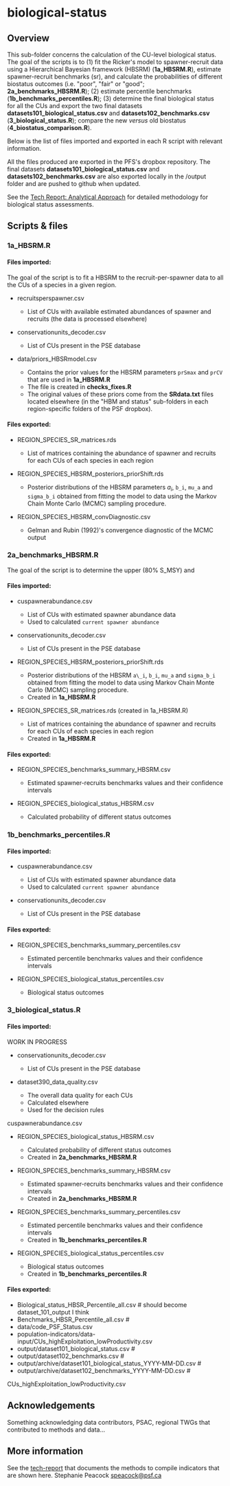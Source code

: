 # biological-status

## Overview


This sub-folder concerns the calculation of the CU-level biological status. The goal of the scripts is to (1) fit the Ricker's model to spawner-recruit data using a Hierarchical Bayesian framework (HBSRM) (**1a_HBSRM.R**), estimate spawner-recruit benchmarks (sr), and calculate the probabilities of different biostatus outcomes (i.e. "poor", "fair" or "good"; **2a_benchmarks_HBSRM.R**); (2) estimate percentile benchmarks (**1b_benchmarks_percentiles.R**); (3) determine the final biological status for all the CUs and export the two final datasets **datasets101_biological_status.csv** and **datasets102_benchmarks.csv** (**3_biological_status.R**); compare the new *versus* old biostatus (**4_biostatus_comparison.R**).

Below is the list of files imported and exported in each R script with relevant information.

All the files produced are exported in the PFS's dropbox repository. The final datasets **datasets101_biological_status.csv** and **datasets102_benchmarks.csv** are also exported locally in the /output folder and are pushed to github when updated. 

See the [Tech Report: Analytical Approach](https://bookdown.org/salmonwatersheds/tech-report/analytical-approach.html#benchmarks-biostatus) for detailed methodology for biological status assessments.


## Scripts & files

### 1a_HBSRM.R

#### Files imported:

The goal of the script is to fit a HBSRM to the recruit-per-spawner data to all the CUs of a species in a given region.

* recruitsperspawner.csv
  - List of CUs with available estimated abundances of spawner and recruits (the data is processed elsewhere)
  
* conservationunits_decoder.csv
  - List of CUs present in the PSE database

* data/priors_HBSRmodel.csv 
  - Contains the prior values for the HBSRM parameters `prSmax` and `prCV` that are used in **1a_HBSRM.R**
  - The file is created in **checks_fixes.R**
  - The original values of these priors come from the **SRdata.txt** files located elsewhere (in the "HBM and status" sub-folders in each region-specific folders of the PSF dropbox).

#### Files exported:

* REGION_SPECIES_SR_matrices.rds
  - List of matrices containing the abundance of spawner and recruits for each CUs of each species in each region


* REGION_SPECIES_HBSRM_posteriors_priorShift.rds
  - Posterior distributions of the HBSRM parameters $a_i$, `b_i`, `mu_a` and `sigma_b_i` obtained from fitting the model to data using the Markov Chain Monte Carlo (MCMC) sampling procedure.


* REGION_SPECIES_HBSRM_convDiagnostic.csv
  - Gelman and Rubin (1992)'s convergence diagnostic of the MCMC output



### 2a_benchmarks_HBSRM.R

The goal of the script is to determine the upper (80% S_MSY) and 

#### Files imported:

* cuspawnerabundance.csv
  - List of CUs with estimated spawner abundance data
  - Used to calculated `current spawner abundance`

* conservationunits_decoder.csv
  - List of CUs present in the PSE database

* REGION_SPECIES_HBSRM_posteriors_priorShift.rds
  - Posterior distributions of the HBSRM `a\_i`, `b_i`, `mu_a` and `sigma_b_i` obtained from fitting the model to data using Markov Chain Monte Carlo (MCMC) sampling procedure.
  - Created in **1a_HBSRM.R**

* REGION_SPECIES_SR_matrices.rds (created in 1a_HBSRM.R)
  - List of matrices containing the abundance of spawner and recruits for each CUs of each species in each region
  - Created in **1a_HBSRM.R**


#### Files exported:

* REGION_SPECIES_benchmarks_summary_HBSRM.csv
  - Estimated spawner-recruits benchmarks values and their confidence intervals 

* REGION_SPECIES_biological_status_HBSRM.csv
  - Calculated probability of different status outcomes



### 1b_benchmarks_percentiles.R

#### Files imported:

* cuspawnerabundance.csv
  - List of CUs with estimated spawner abundance data
  - Used to calculated `current spawner abundance`

* conservationunits_decoder.csv
  - List of CUs present in the PSE database


#### Files exported:

* REGION_SPECIES_benchmarks_summary_percentiles.csv
  - Estimated percentile benchmarks values and their confidence intervals 

* REGION_SPECIES_biological_status_percentiles.csv
  - Biological status outcomes


### 3_biological_status.R

#### Files imported:

WORK IN PROGRESS

* conservationunits_decoder.csv
  - List of CUs present in the PSE database

* dataset390_data_quality.csv
  - The overall data quality for each CUs
  - Calculated elsewhere
  - Used for the decision rules


 cuspawnerabundance.csv


* REGION_SPECIES_biological_status_HBSRM.csv
  - Calculated probability of different status outcomes
  - Created in **2a_benchmarks_HBSRM.R**
  
* REGION_SPECIES_benchmarks_summary_HBSRM.csv
  - Estimated spawner-recruits benchmarks values and their confidence intervals 
  - Created in **2a_benchmarks_HBSRM.R**

* REGION_SPECIES_benchmarks_summary_percentiles.csv
  - Estimated percentile benchmarks values and their confidence intervals 
  - Created in **1b_benchmarks_percentiles.R**
  
* REGION_SPECIES_biological_status_percentiles.csv
  - Biological status outcomes
  - Created in **1b_benchmarks_percentiles.R**


#### Files exported: 
* Biological_status_HBSR_Percentile_all.csv    # should become dataset_101_output I think
* Benchmarks_HBSR_Percentile_all.csv           # 
* data/code_PSF_Status.csv
* population-indicators/data-input/CUs_highExploitation_lowProductivity.csv
* output/dataset101_biological_status.csv #
* output/dataset102_benchmarks.csv        # 
* output/archive/dataset101_biological_status_YYYY-MM-DD.csv #
* output/archive/dataset102_benchmarks_YYYY-MM-DD.csv        # 

CUs_highExploitation_lowProductivity.csv



## Acknowledgements

Something acknowledging data contributors, PSAC, regional TWGs that contributed to methods and data...

## More information

See the [tech-report](https://bookdown.org/salmonwatersheds/tech-report/) that documents the methods to compile indicators that are shown here.
Stephanie Peacock <speacock@psf.ca>
